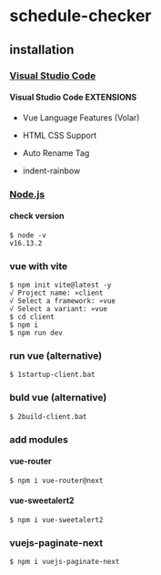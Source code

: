 # schedule-checker

## installation

### [Visual Studio Code](https://code.visualstudio.com)

#### Visual Studio Code EXTENSIONS

- Vue Language Features (Volar)

- HTML CSS Support

- Auto Rename Tag

- indent-rainbow

### [Node.js](https://nodejs.org/ko)

#### check version

```console
$ node -v
v16.13.2
```

### vue with vite

```console
$ npm init vite@latest -y
√ Project name: »client
√ Select a framework: »vue
√ Select a variant: »vue
$ cd client
$ npm i
$ npm run dev
```

### run vue (alternative)

```
$ 1startup-client.bat
```

### buld vue (alternative)

```
$ 2build-client.bat
```

### add modules

#### vue-router

```console
$ npm i vue-router@next
```

#### vue-sweetalert2

```console
$ npm i vue-sweetalert2
```

### vuejs-paginate-next

```console
$ npm i vuejs-paginate-next
```

